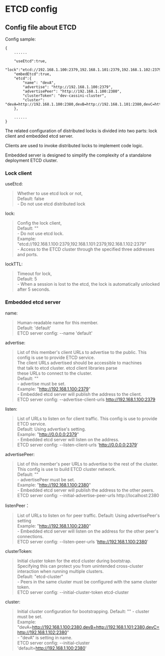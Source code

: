 # ETCD config

## Config file about ETCD

Config sample:

```
{
    ......
    
    "useEtcd":true,
    "lock":"etcd://192.168.1.100:2379,192.168.1.101:2379,192.168.1.102:2379",
    "embedEtcd":true,
    "etcd":{
        "name": "devA",
        "advertise": "http://192.168.1.100:2379",
        "advertisePeer": "http://192.168.1.100:2380",
        "clusterToken": "dev-cassini-cluster",
        "cluster": "devA=http://192.168.1.100:2380,devB=http://192.168.1.101:2380,devC=http://192.168.1.102:2380"
    },
    
    ......
}
```

The related configuration of distributed locks is divided into two parts:
lock client and embedded etcd server.

Clients are used to invoke distributed locks to implement code logic.

Embedded server is designed to simplify the complexity of a standalone deployment ETCD cluster.

### Lock client

useEtcd: 

> Whether to use etcd lock or not,  
> Default: false  
> \- Do not use etcd distributed lock

lock:

> Config the lock client,  
> Default: ""  
> \- Do not use etcd lock.  
> Example: "etcd://192.168.1.100:2379,192.168.1.101:2379,192.168.1.102:2379"  
> \- Access to the ETCD cluster through the specified three addresses and ports.

lockTTL:

> Timeout for lock,  
> Default: 5  
> \- When a session is lost to the etcd, the lock is automatically unlocked after 5 seconds.

### Embedded etcd server

name:

> Human-readable name for this member.  
> Default: 'default'  
> ETCD server config: --name 'default'

advertise:

> List of this member's client URLs to advertise to the public.
> This config is use to provide ETCD service.  
> The client URLs advertised should be accessible to machines  
>         that talk to etcd cluster. etcd client libraries parse  
>         these URLs to connect to the cluster.  
> Default: ""  
> \- advertise must be set.  
> Example: "http://192.168.1.100:2379"  
> \- Embedded etcd server will publish the address to the client.  
> ETCD server config: --advertise-client-urls http://192.168.1.100:2379

listen:

> List of URLs to listen on for client traffic.
> This config is use to provide ETCD service.  
> Default: Using advertise's setting.  
> Example: "http://0.0.0.0:2379"  
> \- Embedded etcd server will listen on the address.  
> ETCD server config: --listen-client-urls 'http://0.0.0.0:2379'

advertisePeer:

> List of this member's peer URLs to advertise to the rest of the cluster.
> This config is use to build ETCD cluster network.  
> Default: ""  
> \- advertisePeer must be set.  
> Example: "http://192.168.1.100:2380"  
> \- Embedded etcd server will publish the address to the other peers.  
> ETCD server config: --initial-advertise-peer-urls http://localhost:2380
	
listenPeer：

> List of URLs to listen on for peer traffic.
> Default: Using advertisePeer's setting  
> Example: "http://192.168.1.100:2380"  
> \- Embedded etcd server will listen on the address for the other peer's connections.  
> ETCD server config: --listen-peer-urls 'http://192.168.1.100:2380'

clusterToken:

> Initial cluster token for the etcd cluster during bootstrap.  
> Specifying this can protect you from unintended cross-cluster  
>         interaction when running multiple clusters.  
> Default: "etcd-cluster"  
> \- Peers in the same cluster must be configured with the same cluster token.  
> ETCD server config: --initial-cluster-token etcd-cluster

cluster:

> Initial cluster configuration for bootstrapping.
> Default: ""
> \- cluster must be set.  
> Example: "devA=http://192.168.1.100:2380,devB=http://192.168.1.101:2380,devC=http://192.168.1.102:2380"  
> \- "devA" is setting in name.  
> ETCD server config: --initial-cluster 'default=http://192.168.1.100:2380'
